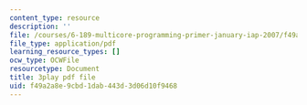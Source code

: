 ```yaml
---
content_type: resource
description: ''
file: /courses/6-189-multicore-programming-primer-january-iap-2007/f49a2a8e9cbd1dab443d3d06d10f9468_UJji2L8XFZQ.pdf
file_type: application/pdf
learning_resource_types: []
ocw_type: OCWFile
resourcetype: Document
title: 3play pdf file
uid: f49a2a8e-9cbd-1dab-443d-3d06d10f9468
---
```

